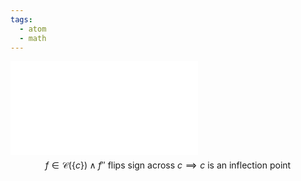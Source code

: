 ```yaml
---
tags:
  - atom
  - math
---
```

![300|center](inflection.excalidraw.md)
$$ f \in \mathcal{C}(\{c\}) \land f'' \text{ flips sign across } c \implies c \text{ is an inflection point} $$